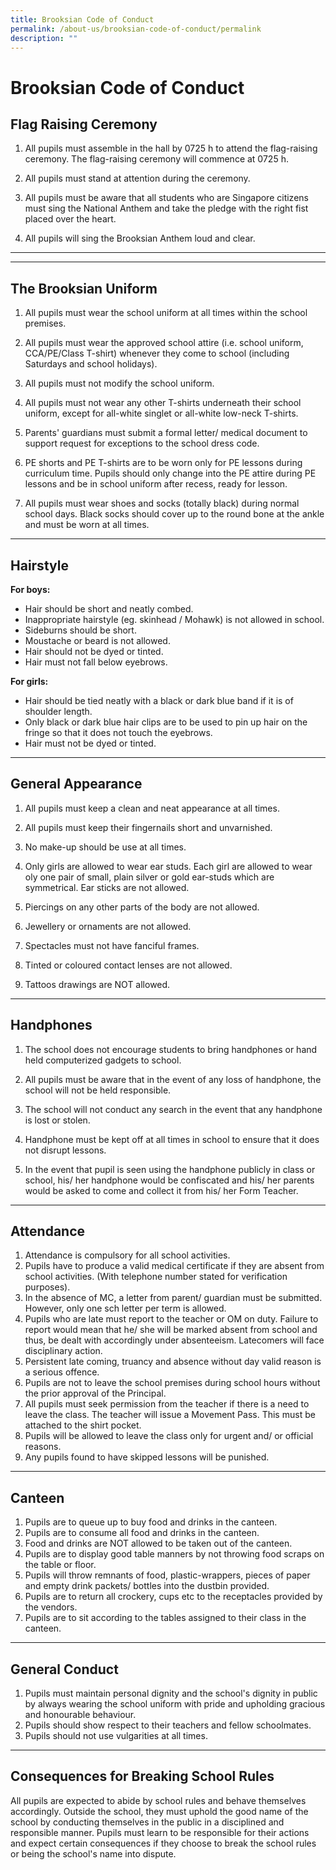 ```yaml
---
title: Brooksian Code of Conduct
permalink: /about-us/brooksian-code-of-conduct/permalink
description: ""
---
```

Brooksian Code of Conduct
=========================

Flag Raising Ceremony
---------------------

1.  All pupils must assemble in the hall by 0725 h to attend the flag-raising ceremony. The flag-raising ceremony will commence at 0725 h.
    
2.  All pupils must stand at attention during the ceremony.
    
3.  All pupils must be aware that all students who are Singapore citizens must sing the National Anthem and take the pledge with the right fist placed over the heart.
    
4.  All pupils will sing the Brooksian Anthem loud and clear.
    

* * *

  

---

The Brooksian Uniform
---------------------

1.  All pupils must wear the school uniform at all times within the school premises.
    
2.  All pupils must wear the approved school attire (i.e. school uniform, CCA/PE/Class T-shirt) whenever they come to school (including Saturdays and school holidays).
    
3.  All pupils must not modify the school uniform.
    
4.  All pupils must not wear any other T-shirts underneath their school uniform, except for all-white singlet or all-white low-neck T-shirts.
    
5.  Parents' guardians must submit a formal letter/ medical document to support request for exceptions to the school dress code.
    
6.  PE shorts and PE T-shirts are to be worn only for PE lessons during curriculum time. Pupils should only change into the PE attire during PE lessons and be in school uniform after recess, ready for lesson.
    
7.  All pupils must wear shoes and socks (totally black) during normal school days. Black socks should cover up to the round bone at the ankle and must be worn at all times.
    

* * *

  

Hairstyle
---------

**For boys:**

*   Hair should be short and neatly combed.
*   Inappropriate hairstyle (eg. skinhead / Mohawk) is not allowed in school.
*   Sideburns should be short.
*   Moustache or beard is not allowed.
*   Hair should not be dyed or tinted.
*   Hair must not fall below eyebrows.   
      
    

**For girls:**

*   Hair should be tied neatly with a black or dark blue band if it is of shoulder length.
*   Only black or dark blue hair clips are to be used to pin up hair on the fringe so that it does not touch the eyebrows.
*   Hair must not be dyed or tinted.

* * *

  

General Appearance
------------------

1.  All pupils must keep a clean and neat appearance at all times.
    
2.  All pupils must keep their fingernails short and unvarnished.
    
3.  No make-up should be use at all times.
    
4.  Only girls are allowed to wear ear studs. Each girl are allowed to wear oly one pair of small, plain silver or gold ear-studs which are symmetrical. Ear sticks are not allowed.
    
5.  Piercings on any other parts of the body are not allowed.
    
6.  Jewellery or ornaments are not allowed.
    
7.  Spectacles must not have fanciful frames.
    
8.  Tinted or coloured contact lenses are not allowed.
    
9.  Tattoos drawings are NOT allowed.
    

* * *

  

Handphones
----------

1.  The school does not encourage students to bring handphones or hand held computerized gadgets to school.
    
2.  All pupils must be aware that in the event of any loss of handphone, the school will not be held responsible.
    
3.  The school will not conduct any search in the event that any handphone is lost or stolen.
    
4.  Handphone must be kept off at all times in school to ensure that it does not disrupt lessons.
    
5.  In the event that pupil is seen using the handphone publicly in class or school, his/ her handphone would be confiscated and his/ her parents would be asked to come and collect it from his/ her Form Teacher.
    

* * *

  

Attendance
----------

1.  Attendance is compulsory for all school activities.
2.  Pupils have to produce a valid medical certificate if they are absent from school activities. (With telephone number stated for verification purposes).
3.  In the absence of MC, a letter from parent/ guardian must be submitted. However, only one sch letter per term is allowed.
4.  Pupils who are late must report to the teacher or OM on duty. Failure to report would mean that he/ she will be marked absent from school and thus, be dealt with accordingly under absenteeism. Latecomers will face disciplinary action.
5.  Persistent late coming, truancy and absence without day valid reason is a serious offence.
6.  Pupils are not to leave the school premises during school hours without the prior approval of the Principal.
7.  All pupils must seek permission from the teacher if there is a need to leave the class. The teacher will issue a Movement Pass. This must be attached to the shirt pocket.
8.  Pupils will be allowed to leave the class only for urgent and/ or official reasons.
9.  Any pupils found to have skipped lessons will be punished.

* * *

  

Canteen
-------

1.  Pupils are to queue up to buy food and drinks in the canteen.
2.  Pupils are to consume all food and drinks in the canteen.
3.  Food and drinks are NOT allowed to be taken out of the canteen.
4.  Pupils are to display good table manners by not throwing food scraps on the table or floor.
5.  Pupils will throw remnants of food, plastic-wrappers, pieces of paper and empty drink packets/ bottles into the dustbin provided.
6.  Pupils are to return all crockery, cups etc to the receptacles provided by the vendors.
7.  Pupils are to sit according to the tables assigned to their class in the canteen. 

* * *

  

General Conduct
---------------

1.  Pupils must maintain personal dignity and the school's dignity in public by always wearing the school uniform with pride and upholding gracious and honourable behaviour.
2.  Pupils should show respect to their teachers and fellow schoolmates.
3.  Pupils should not use vulgarities at all times.

* * *

  

Consequences for Breaking School Rules
--------------------------------------

All pupils are expected to abide by school rules and behave themselves accordingly. Outside the school, they must uphold the good name of the school by conducting themselves in the public in a disciplined and responsible manner. Pupils must learn to be responsible for their actions and expect certain consequences if they choose to break the school rules or being the school's name into dispute.